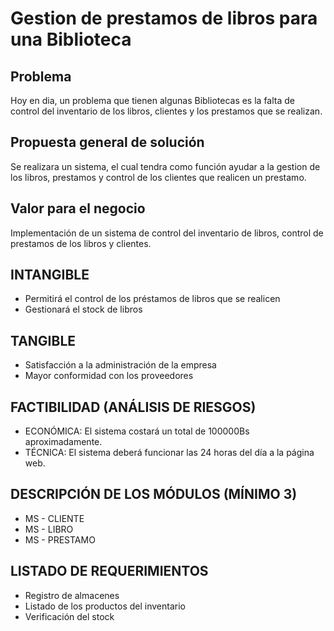 # Gestion de prestamos de libros para una Biblioteca
## Problema
Hoy en dia, un problema que tienen algunas Bibliotecas es la falta de control del inventario de los libros, clientes y los prestamos que se realizan.
## Propuesta general de solución
Se realizara un sistema, el cual tendra como función ayudar a la gestion de los libros, prestamos y control de los clientes que realicen un prestamo.
## Valor para el negocio
Implementación de un sistema de control del inventario de libros, control de prestamos de los libros y clientes.
## INTANGIBLE
- Permitirá el control de los préstamos de libros que se realicen
- Gestionará el stock de libros
## TANGIBLE
- Satisfacción a la administración de la empresa
- Mayor conformidad con los proveedores
## FACTIBILIDAD (ANÁLISIS DE RIESGOS)
- ECONÓMICA: El sistema costará un total de 100000Bs aproximadamente.
- TÉCNICA: El sistema deberá funcionar las 24 horas del día a la página web.
## DESCRIPCIÓN DE LOS MÓDULOS (MÍNIMO 3)
- MS - CLIENTE
- MS - LIBRO
- MS - PRESTAMO
## LISTADO DE REQUERIMIENTOS
- Registro de almacenes
- Listado de los productos del inventario
- Verificación del stock